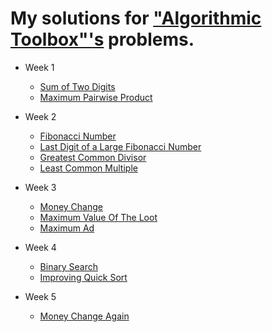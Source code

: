 # My solutions for ["Algorithmic Toolbox"'s](https://www.coursera.org/learn/algorithmic-toolbox/home/welcome) problems.

* Week 1
  - [Sum of Two Digits](https://github.com/valery-iv/algo-toolbox/tree/master/src/W1/Sum%20of%20Two%20Digits)
  - [Maximum Pairwise Product](https://github.com/valery-iv/algo-toolbox/tree/master/src/W1/Max%20Pairwise%20Product)
  
* Week 2
  - [Fibonacci Number](https://github.com/valery-iv/algo-toolbox/tree/master/src/W2/Fibonacci%20Number)
  - [Last Digit of a Large Fibonacci Number](https://github.com/valery-iv/algo-toolbox/tree/master/src/W2/Last%20Digit%20of%20a%20Large%20Fibonacci%20Number)
  - [Greatest Common Divisor](https://github.com/valery-iv/algo-toolbox/tree/master/src/W2/Greatest%20Common%20Division)
  - [Least Common Multiple](https://github.com/valery-iv/algo-toolbox/tree/master/src/W2/Least%20Common%20Multiple)
  
* Week 3
  - [Money Change](https://github.com/valery-iv/algo-toolbox/tree/master/src/W3/Money%20Change)
  - [Maximum Value Of The Loot](https://github.com/valery-iv/algo-toolbox/tree/master/src/W3/Maximum%20Value%20Of%20The%20Loot)
  - [Maximum Ad](https://github.com/valery-iv/algo-toolbox/tree/master/src/W3/Maximu%20Ad)
  
* Week 4
  - [Binary Search](https://github.com/valery-iv/algo-toolbox/tree/master/src/W4/Binary%20Search)
  - [Improving Quick Sort](https://github.com/valery-iv/algo-toolbox/tree/master/src/W4/Improving%20QuickSort)
  
* Week 5
  - [Money Change Again](https://github.com/valery-iv/algo-toolbox/tree/master/src/W5/Money%20Change%20DP)

